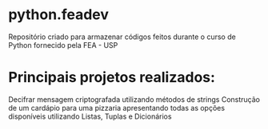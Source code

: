 # python.feadev
Repositório criado para armazenar códigos feitos durante o curso de Python fornecido pela FEA - USP

# Principais projetos realizados:
Decifrar mensagem criptografada utilizando métodos de strings
Construção de um cardápio para uma pizzaria apresentando todas as opções disponíveis utilizando Listas, Tuplas e Dicionários


